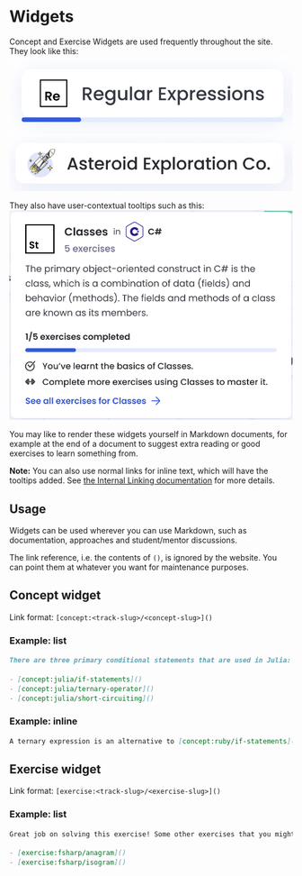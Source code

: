 # Widgets

Concept and Exercise Widgets are used frequently throughout the site.
They look like this:
![concept-widget](../../.imgs/concept-widget.png)
![exercise-widget](../../.imgs/exercise-widget.png)

They also have user-contextual tooltips such as this:
![concept-tooltip](../../.imgs/concept-tooltip.png)

You may like to render these widgets yourself in Markdown documents, for example at the end of a document to suggest extra reading or good exercises to learn something from.

**Note:** You can also use normal links for inline text, which will have the tooltips added. See [the Internal Linking documentation](./internal-linking.md) for more details.

## Usage

Widgets can be used wherever you can use Markdown, such as documentation, approaches and student/mentor discussions.

The link reference, i.e. the contents of `()`, is ignored by the website. You can point them at whatever you want for maintenance purposes.

## Concept widget

Link format: `[concept:<track-slug>/<concept-slug>]()`

### Example: list

```markdown
There are three primary conditional statements that are used in Julia:

- [concept:julia/if-statements]()
- [concept:julia/ternary-operator]()
- [concept:julia/short-circuiting]()
```

### Example: inline

```markdown
A ternary expression is an alternative to [concept:ruby/if-statements]().
```

## Exercise widget

Link format: `[exercise:<track-slug>/<exercise-slug>]()`

### Example: list

```markdown
Great job on solving this exercise! Some other exercises that you might also like to try:

- [exercise:fsharp/anagram]()
- [exercise:fsharp/isogram]()
```
